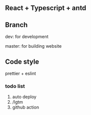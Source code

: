 ## React + Typescript + antd

## Branch

dev: for development

master: for building website

## Code style

prettier + eslint

### todo list

1. auto deploy
2. /lgtm
3. github action
